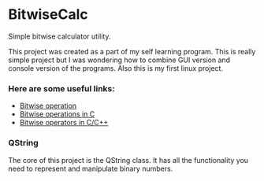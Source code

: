 # BitwiseCalc
<p>Simple bitwise calculator utility.</p>
<p>This project was created as a part of my self learning program. 
This is really simple project but I was wondering how to combine GUI version and console version of the programs. Also this is my first linux project.</p>
<h3>Here are some useful links:</h3>
<ul>
<li><a href = 'https://en.wikipedia.org/wiki/Bitwise_operation'>Bitwise operation</a></li>
<li><a href = 'https://en.wikipedia.org/wiki/Bitwise_operations_in_C'>Bitwise operations in C</a></li>
<li><a href = 'https://www.geeksforgeeks.org/bitwise-operators-in-c-cpp/'>Bitwise operators in C/C++</a></li>
</ul>
<h3>QString</h3>
<p>The core of this project is the QString class. It has all the functionality you need to represent and manipulate binary numbers.</p>
